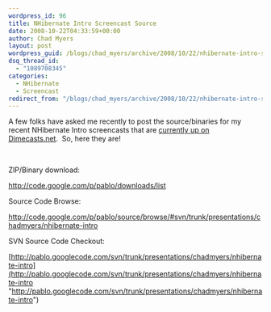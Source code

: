```yaml
---
wordpress_id: 96
title: NHibernate Intro Screencast Source
date: 2008-10-22T04:33:59+00:00
author: Chad Myers
layout: post
wordpress_guid: /blogs/chad_myers/archive/2008/10/22/nhibernate-intro-screencast-source.aspx
dsq_thread_id:
  - "1089708345"
categories:
  - NHibernate
  - Screencast
redirect_from: "/blogs/chad_myers/archive/2008/10/22/nhibernate-intro-screencast-source.aspx/"
---
```

A few folks have asked me recently to post the source/binaries for my recent NHibernate Intro screencasts that are [currently up on Dimecasts.net](http://www.dimecasts.net/Casts/CastDetails/54).&#160; So, here they are!

&#160;

ZIP/Binary download:

<http://code.google.com/p/pablo/downloads/list>

Source Code Browse:

<http://code.google.com/p/pablo/source/browse/#svn/trunk/presentations/chadmyers/nhibernate-intro>

SVN Source Code Checkout:

[http://pablo.googlecode.com/svn/trunk/presentations/chadmyers/nhibernate-intro](http://pablo.googlecode.com/svn/trunk/presentations/chadmyers/nhibernate-intro "http://pablo.googlecode.com/svn/trunk/presentations/chadmyers/nhibernate-intro")